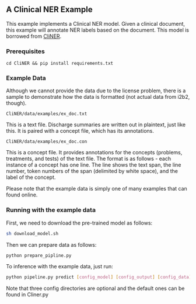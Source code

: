 ## A Clinical NER Example

This example implements a Clinical NER model. Given a clinical document, this example will annotate NER labels based on the document. This model is borrowed from [CliNER](https://github.com/text-machine-lab/CliNER).

### Prerequisites

```
cd CliNER && pip install requirements.txt
```

### Example Data


Although we cannot provide the data due to the license problem, there is a sample to demonstrate how the data is formatted (not actual data from i2b2, though).

    CliNER/data/examples/ex_doc.txt

This is a text file. Discharge summaries are written out in plaintext, just like this. It is paired with a concept file, which has its annotations.

    CliNER/data/examples/ex_doc.con

This is a concept file. It provides annotations for the concepts (problems, treatments, and tests) of the text file. The format is as follows - each instance of a concept has one line. The line shows the text span, the line number, token numbers of the span (delimited by white space), and the label of the concept.

Please note that the example data is simply one of many examples that can found online.


### Running with the example data

First, we need to download the pre-trained model as follows:

```bash
sh download_model.sh
```

Then we can prepare data as follows:

```bash
python prepare_pipline.py
```

To inference with the example data, just run:

```bash
python pipeline.py predict [config_model] [config_output] [config_data]
```

Note that three config directories are optional and the default ones can be found in Cliner.py
